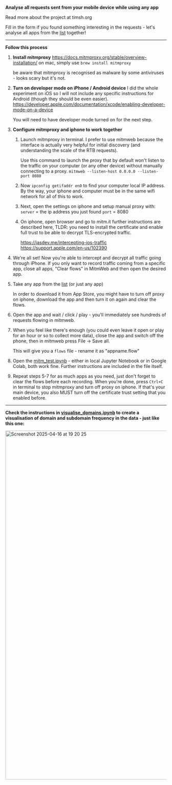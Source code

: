 **Analyse all requests sent from your mobile device while using any app**

Read more about the project at timsh.org

Fill in the form if you found something interesting in the requests - let's analyse all apps from the [list](https://docs.google.com/spreadsheets/d/1fJbNT-kmfuWUlIpYr9sduvjZS1ggrmhydCzoDlqaMaA/) together!

---
**Follow this process**

1. **Install mitmproxy** 
   https://docs.mitmproxy.org/stable/overview-installation/
   on mac, simply use `brew install mitmproxy`
   
   be aware that mitmproxy is recognised as malware by some antiviruses - looks scary but it's not. 
   
2. **Turn on developer mode on iPhone / Android device**
   I did the whole experiment on iOS so I will not include any specific instructions for Android (though they should be even easier). 
   https://developer.apple.com/documentation/xcode/enabling-developer-mode-on-a-device

   You will need to have developer mode turned on for the next step. 
   
3. **Configure mitmproxy and iphone to work together**
	1. Launch mitmproxy in terminal. 
	   I prefer to use mitmweb because the interface is actually very helpful for initial discovery (and understanding the scale of the RTB requests).
	   
	   Use this command to launch the proxy that by default won't listen to the traffic on your computer (or any other device) without manually connecting to a proxy. 
	   `mitmweb --listen-host 0.0.0.0 --listen-port 8080`
	   
	2. Now `ipconfig getifaddr en0` to find your computer local IP address. 
	   By the way, your iphone and computer must be in the same wifi network for all of this to work. 
	   
	3. Next, open the settings on iphone and setup manual proxy with:
	   `server` = the ip address you just found
	   `port` = 8080
	   
	4. On iphone, open browser and go to mitm.it 
	   further instructions are described here, TLDR: you need to install the certificate and enable full trust to be able to decrypt TLS-encrypted traffic. 
	   
	   https://jasdev.me/intercepting-ios-traffic
	   https://support.apple.com/en-us/102390

4. We're all set! 
   Now you're able to intercept and decrypt all traffic going through iPhone. 
   If you only want to record traffic coming from a specific app, close all apps, "Clear flows" in MitmWeb and then open the desired app. 
   
5. Take any app from the [list](https://docs.google.com/spreadsheets/d/1fJbNT-kmfuWUlIpYr9sduvjZS1ggrmhydCzoDlqaMaA) (or just any app)
   
   In order to download it from App Store, you might have to turn off proxy on iphone, download the app and then turn it on again and clear the flows. 
   
6. Open the app and wait / click / play - you'll immediately see hundreds of requests flowing in mitmweb. 
   
7. When you feel like there's enough (you could even leave it open or play for an hour or so to collect more data), close the app and switch off the phone, then in mitmweb press File → Save all. 
   
   This will give you a `flows` file - rename it as "appname.flow"
   
8. Open the [mitm_test.ipynb](https://github.com/tim-sha256/analyse-ad-traffic/blob/main/mitm_test.ipynb) - either in local Jupyter Notebook or in Google Colab, both work fine. 
   Further instructions are included in the file itself. 
   
9. Repeat steps 5-7 for as much apps as you need, just don't forget to clear the flows before each recording. 
   When you're done, press `Ctrl+C` in terminal to stop mitmproxy and turn off proxy on iphone. 
   If that's your main device, you also MUST turn off the certificate trust setting that you enabled before.

---


**Check the instructions in [visualise_domains.ipynb](https://github.com/tim-sha256/analyse-ad-traffic/blob/main/visualise_domains.ipynb) to create a visualisation of domain and subdomain frequency in the data - just like this one:**

<img width="1091" alt="Screenshot 2025-04-16 at 19 20 25" src="https://github.com/user-attachments/assets/d6a259f2-1962-4532-899f-1a4f6b0062d1" />

